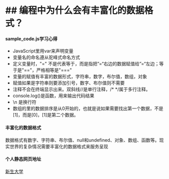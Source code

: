# ## 编程中为什么会有丰富化的数据格式？
#### sample_code.js学习心得
+ JavaScript里用var来声明变量
+ 变量名的命名遵从驼峰式命名方式
+ 定义变量时，"=" 不是代表等于，而是指把”=“右边的数据赋值给”=“左边；等于是"=="，严格相等是"==="
+ 变量的赋值有丰富的数据形式，字符串，数字，布尔值，数组，对象
+ 赋值如果是字符串则要添加引号，数字、布尔值则不需要
+ 注释不会在终端显示出来。双斜线//是单行注释，/* */属于多行注释。
+ console.log()是函数，用来输出代码结果
+ \n 是换行符
+ 数组的里的数据排序是从0开始的，也就是说如果需要找出第一个数据，不是[1]，而是[0]，[1]是第二个数据。

#### 丰富化的数据格式
数据格式有数字、字符串、布尔值、null和undefined、对象、数组、函数等。现实世界的复杂情况需要丰富化的数据格式来服务呈现
#### 个人静态网页地址
[新生大学](https://nicknameyi.github.io/JS-static-view/)
